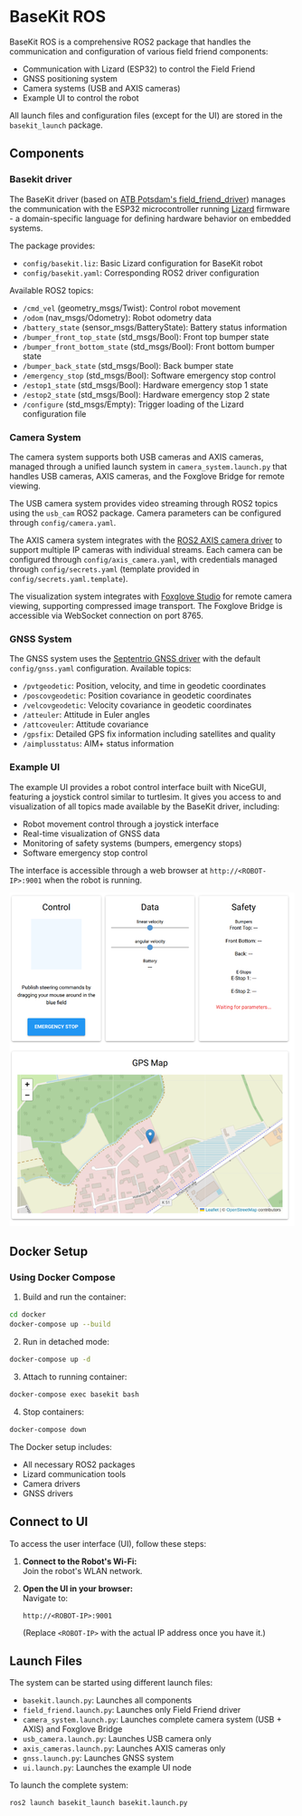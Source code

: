 # BaseKit ROS

BaseKit ROS is a comprehensive ROS2 package that handles the communication and configuration of various field friend components:

- Communication with Lizard (ESP32) to control the Field Friend
- GNSS positioning system
- Camera systems (USB and AXIS cameras)
- Example UI to control the robot

All launch files and configuration files (except for the UI) are stored in the `basekit_launch` package.

## Components

### Basekit driver

The BaseKit driver (based on [ATB Potsdam's field_friend_driver](https://github.com/ATB-potsdam-automation/field_friend_driver)) manages the communication with the ESP32 microcontroller running [Lizard](https://lizard.dev/) firmware - a domain-specific language for defining hardware behavior on embedded systems.

The package provides:

- `config/basekit.liz`: Basic Lizard configuration for BaseKit robot
- `config/basekit.yaml`: Corresponding ROS2 driver configuration

Available ROS2 topics:

- `/cmd_vel` (geometry_msgs/Twist): Control robot movement
- `/odom` (nav_msgs/Odometry): Robot odometry data
- `/battery_state` (sensor_msgs/BatteryState): Battery status information
- `/bumper_front_top_state` (std_msgs/Bool): Front top bumper state
- `/bumper_front_bottom_state` (std_msgs/Bool): Front bottom bumper state
- `/bumper_back_state` (std_msgs/Bool): Back bumper state
- `/emergency_stop` (std_msgs/Bool): Software emergency stop control
- `/estop1_state` (std_msgs/Bool): Hardware emergency stop 1 state
- `/estop2_state` (std_msgs/Bool): Hardware emergency stop 2 state
- `/configure` (std_msgs/Empty): Trigger loading of the Lizard configuration file

### Camera System

The camera system supports both USB cameras and AXIS cameras, managed through a unified launch system in `camera_system.launch.py` that handles USB cameras, AXIS cameras, and the Foxglove Bridge for remote viewing.

The USB camera system provides video streaming through ROS2 topics using the `usb_cam` ROS2 package. Camera parameters can be configured through `config/camera.yaml`.

The AXIS camera system integrates with the [ROS2 AXIS camera driver](https://github.com/ros-drivers/axis_camera/tree/humble-devel) to support multiple IP cameras with individual streams. Each camera can be configured through `config/axis_camera.yaml`, with credentials managed through `config/secrets.yaml` (template provided in `config/secrets.yaml.template`).

The visualization system integrates with [Foxglove Studio](https://foxglove.dev/) for remote camera viewing, supporting compressed image transport. The Foxglove Bridge is accessible via WebSocket connection on port 8765.

### GNSS System

The GNSS system uses the [Septentrio GNSS driver](https://github.com/septentrio-gnss/septentrio_gnss_driver) with the default `config/gnss.yaml` configuration. Available topics:

- `/pvtgeodetic`: Position, velocity, and time in geodetic coordinates
- `/poscovgeodetic`: Position covariance in geodetic coordinates
- `/velcovgeodetic`: Velocity covariance in geodetic coordinates
- `/atteuler`: Attitude in Euler angles
- `/attcoveuler`: Attitude covariance
- `/gpsfix`: Detailed GPS fix information including satellites and quality
- `/aimplusstatus`: AIM+ status information

### Example UI

The example UI provides a robot control interface built with NiceGUI, featuring a joystick control similar to turtlesim. It gives you access to and visualization of all topics made available by the BaseKit driver, including:

- Robot movement control through a joystick interface
- Real-time visualization of GNSS data
- Monitoring of safety systems (bumpers, emergency stops)
- Software emergency stop control

The interface is accessible through a web browser at `http://<ROBOT-IP>:9001` when the robot is running.

![Example UI Screenshot](assets/ExampleUI.png)

## Docker Setup

### Using Docker Compose

1. Build and run the container:

```bash
cd docker
docker-compose up --build
```

2. Run in detached mode:

```bash
docker-compose up -d
```

3. Attach to running container:

```bash
docker-compose exec basekit bash
```

4. Stop containers:

```bash
docker-compose down
```

The Docker setup includes:

- All necessary ROS2 packages
- Lizard communication tools
- Camera drivers
- GNSS drivers

## Connect to UI

To access the user interface (UI), follow these steps:

1. **Connect to the Robot's Wi-Fi:**  
   Join the robot's WLAN network.

2. **Open the UI in your browser:**  
   Navigate to:

   ```
   http://<ROBOT-IP>:9001
   ```

   (Replace `<ROBOT-IP>` with the actual IP address once you have it.)

## Launch Files

The system can be started using different launch files:

- `basekit.launch.py`: Launches all components
- `field_friend.launch.py`: Launches only Field Friend driver
- `camera_system.launch.py`: Launches complete camera system (USB + AXIS) and Foxglove Bridge
- `usb_camera.launch.py`: Launches USB camera only
- `axis_cameras.launch.py`: Launches AXIS cameras only
- `gnss.launch.py`: Launches GNSS system
- `ui.launch.py`: Launches the example UI node

To launch the complete system:

```bash
ros2 launch basekit_launch basekit.launch.py
```
